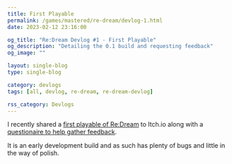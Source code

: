 ```yaml
---
title: First Playable
permalink: /games/mastered/re-dream/devlog-1.html
date: 2023-02-12 23:16:00

og_title: "Re:Dream Devlog #1 - First Playable"
og_description: "Detailing the 0.1 build and requesting feedback"
og_image: ""

layout: single-blog
type: single-blog

category: devlogs
tags: [all, devlog, re-dream, re-dream-devlog]

rss_category: Devlogs
---
```


I recently shared a <a href="https://stevepdp.itch.io/re-dream" rel="noopener" target="_blank">first playable of Re:Dream</a> to Itch.io along with a <a href="https://forms.gle/Qy5KRdanYtnbK6Nr8" rel="noopener" target="_blank">questionaire to help gather feedback</a>.

It is an early development build and as such has plenty of bugs and little in the way of polish.